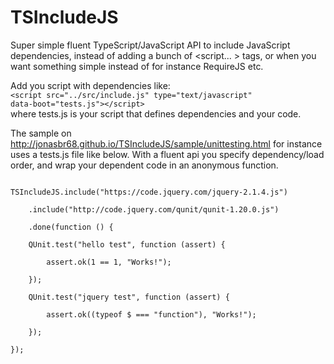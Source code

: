 # TSIncludeJS
Super simple fluent TypeScript/JavaScript API to include JavaScript dependencies, instead of adding a bunch of &lt;script... &gt; tags, or when you want something simple instead of for instance RequireJS etc.

Add you script with dependencies like:    
<code>&lt;script src="../src/include.js" type="text/javascript" data-boot="tests.js">&lt;/script></code>    
where tests.js is your script that defines dependencies and your code. 

The sample on http://jonasbr68.github.io/TSIncludeJS/sample/unittesting.html
for instance uses a tests.js file like below.
With a fluent api you specify dependency/load order, and wrap your dependent code in an anonymous function.
  
<code>
TSIncludeJS.include("https://code.jquery.com/jquery-2.1.4.js")  <br />
    .include("http://code.jquery.com/qunit/qunit-1.20.0.js")    <br />
    .done(function () {    <br />
    QUnit.test("hello test", function (assert) {    <br />
        assert.ok(1 == 1, "Works!");    <br />
    });    <br />
    QUnit.test("jquery test", function (assert) {    <br />
        assert.ok((typeof $ === "function"), "Works!");    <br />
    });    <br />
});     <br />
</code>

